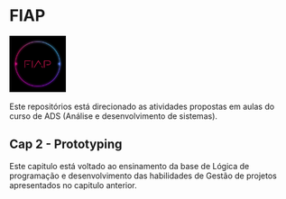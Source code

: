 # FIAP 
<img src="../Imagens/Fiap.jpg" width="100" height="100" alt="Fiap">

Este repositórios está direcionado as atividades propostas em aulas do curso de ADS (Análise e desenvolvimento de sistemas).

## Cap 2 - Prototyping
Este capitulo está voltado ao ensinamento da base de Lógica de programação e desenvolvimento das habilidades de Gestão de projetos apresentados no capitulo anterior.
